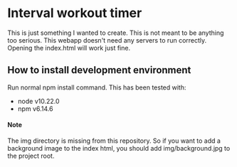 # Interval workout timer

This is just something I wanted to create. This is not meant to be anything
too serious. This webapp doesn't need any servers to run correctly. Opening the
index.html will work just fine.

## How to install development environment

Run normal npm install command. This has been tested with:

 - node v10.22.0
 - npm v6.14.6

#### Note
The img directory is missing from this repository. So if you want to add
a background image to the index html, you should add img/background.jpg to the
project root.
